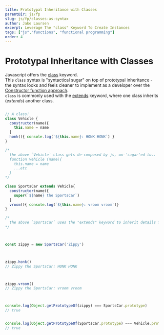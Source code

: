 ```yaml
---
title: Prototypal Inheritance with Classes
parentDir: js/fp
slug: js/fp/classes-as-syntax
author: Jake Laursen
excerpt: Leverage The "class" Keyword To Create Instances
tags: ["js","functions", "functional programming"]
order: 4
---
```


# Prototypal Inheritance with Classes
Javascript offers the [class](https://developer.mozilla.org/en-US/docs/Web/JavaScript/Reference/Classes) keyword.  
This `class` syntax is "syntactical sugar" on top of prototypal inheritance - the syntax looks and feels cleaner to implement as a developer over the [Constructor function approach](/js/fp/constructors-and-instances).  
`class` is commonly used with the [extends](https://developer.mozilla.org/en-US/docs/Web/JavaScript/Reference/Classes/extends) keyword, where one class inherits (_extends_) another class.  

```js

// A class!
class Vehicle {
  constructor(name){
    this.name = name
  }
  honk(){ console.log(`${this.name}: HONK HONK`) }
}

/*
  the above `Vehicle` class gets de-composed by js, un-'sugar'ed to..
  function Vehicle (name){
    this.name = name
    ...etc
  }
*/ 

class SportsCar extends Vehicle{
  constructor(name){
    super(`${name} the SportsCar`)
  }
  vroom(){ console.log(`${this.name}: vroom vroom`)}
}

/*
  the above `SportsCar` uses the "extends" keyword to inherit details from the `Vehicle` class
*/ 



const zippy = new SportsCar('Zippy')



zippy.honk()
// Zippy the SportsCar: HONK HONK



zippy.vroom()
// Zippy the SportsCar: vroom vroom



console.log(Object.getPrototypeOf(zippy) === SportsCar.prototype)
// true


console.log(Object.getPrototypeOf(SportsCar.prototype) === Vehicle.prototype)
// true

```